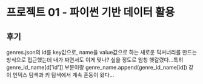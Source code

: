 # 프로젝트 01 - 파이썬 기반 데이터 활용

## 후기
genres.json의 id를 key값으로, name을 value값으로 하는 새로운 딕셔너리를 만드는 방식으로 접근했는데 내가 짜면서도 이게 맞나? 싶을 정도로 엄청 헷갈렸다...특히 genre_id_name[d['id']] 부분이랑 genre_name.append(genre_id_name[id]) 같이 인덱스 탐색과 키 탐색에서 계속 혼동이 왔다...
 